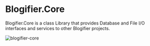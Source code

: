 # Blogifier.Core
Blogifier.Core is a class Library that provides Database and File I/O interfaces and services to other Blogifier projects.

![blogifier-core](https://user-images.githubusercontent.com/1932785/78515812-e3d10d80-777c-11ea-86fa-56ff1878cf0b.png)
